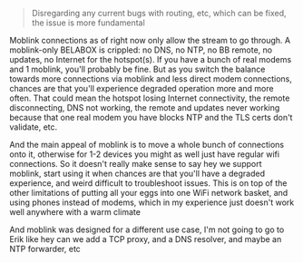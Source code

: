 > Disregarding any current bugs with routing, etc, which can be fixed, the issue is more fundamental
>
Moblink connections as of right now only allow the stream to go through. A moblink-only BELABOX is crippled: no DNS, no NTP, no BB remote, no updates, no Internet for the hotspot(s). If you have a bunch of real modems and 1 moblink, you'll probably be fine. But as you switch the balance towards more connections via moblink and less direct modem connections, chances are that you'll experience degraded operation more and more often. That could mean the hotspot losing Internet connectivity, the remote disconnecting, DNS not working, the remote and updates never working because that one real modem you have blocks NTP and the TLS certs don't validate, etc.

And the main appeal of moblink is to move a whole bunch of connections onto it, otherwise for 1-2 devices you might as well just have regular wifi connections. So it doesn't really make sense to say hey we support moblink, start using it when chances are that you'll have a degraded experience, and weird difficult to troubleshoot issues. This is on top of the other limitations of putting all your eggs into one WiFi network basket, and using phones instead of modems, which in my experience just doesn't work well anywhere with a warm climate

And moblink was designed for a different use case, I'm not going to go to Erik like hey can we add a TCP proxy, and a DNS resolver, and maybe an NTP forwarder, etc
